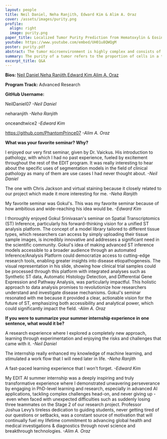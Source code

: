 ```yaml
---
layout: people
title: Neil Daniel, Neha Ranjith, Edward Kim & Alim A. Oraz
cover: /assets/images/purity.png
profile:
  align: right
  image: purity.png
paper_title: Localized Tumor Purity Prediction from Hematoxylin & Eosin Stained Whole Slide Images using Cell Type Proportions from Cell-type Deconvolution Methods
youtube: https://www.youtube.com/embed/UH01u8QWQgM
poster: purity.pdf
abstract: The tumor microenvironment is highly complex and consists of multiple cell types. This results in genomic profiles of the microenvironment plagued by a variety of interfering signals. This makes DNA sequencing of tumors notoriously challenging. Knowledge of the purity of a tumor, the proportion of total cells within a tumor that is cancerous, can aid not only in interpreting the reliability of tumor DNA sequencing but can provide insights into the likelihood of survival for patients as well as help determine the feasibility of pembrolizumab and other broad immunotherapy treatment methods. Thus, the determination of tumor purity is a crucial task. Many methods for determining tumor purity exist. However, these methods are either inefficient or expensive. We propose a novel approach to tumor purity estimation using spatial transcriptomics data. Namely, we rely on visium, a method of collecting gene expression data at various locations within a tissue, each called visium spots. We use cell2location, a cell-type deconvolution method that estimates the cell-type proportions within a visium spot by finding a combination of different cell types that would result in the net gene expression data of the visium spot. We then derive the tumor purity at the visium spots by calculating the proportion of epithelial cells that are labeled as tumor epithelial cells. The corresponding patch of a hematoxylin and eosin (H&E) stained image can be extracted from the coordinates of a visium spot. We train a convolutional neural network (CNN) on these H&E image patches, using the cell-type deconvolution-based tumor purity estimates as a ground truth. We find that the trained CNN provides accurate localized tumor purity estimates. The model can thus be used to estimate purity at the whole slide image level as well, providing a novel tumor purity estimation method that can easily be applied to a host of tissue samples.
summary: The purity of a tumor refers to the proportion of cells in a tumor that are actually cancerous and is a crucial metric for medical professionals to understand patient treatment options as well as survival outcomes. We present a novel automated approach to estimating tumor purity from images of the tumor tissue using machine learning techniques.
excerpt_title: Q&A
---
```

**Bios:** [Neil Daniel](https://jlevy44.github.io/levylab/people/HS_Neil_Daniel),[Neha Ranjith](https://jlevy44.github.io/levylab/people/HS_Neha_Ranjith),[Edward Kim](https://jlevy44.github.io/levylab/people/),[Alim A. Oraz](https://jlevy44.github.io/levylab/people/HS_Alim_Oraz)

**Program Track:** Advanced Research

**GitHub Username:**  

NeilDaniel07
*-Neil Daniel*

neharanjith
*-Neha Ranjith*

onceandtwice2
*-Edward Kim*

https://github.com/PhantomPrince07
*-Alim A. Oraz*


**What was your favorite seminar? Why?**  

I enjoyed our very first seminar, given by Dr. Vaickus. His introduction to pathology, with which I had no past experience, fueled by excitement throughout the rest of the EDIT program. It was really interesting to hear about the specific uses of segmentation models in the field of clinical pathology as many of them are use cases I had never thought about. 
*-Neil Daniel*

The one with Chris Jackson and virtual staining because it closely related to our project which made it more interesting for me.
*-Neha Ranjith*

My favorite seminar was Gokul's. This was my favorite seminar because of how ambitious and wide-reaching his idea would be.
*-Edward Kim*

I thoroughly enjoyed Gokul Srinivasan's seminar on Spatial Transcriptomics (ST) Inference, particularly his forward-thinking vision for a unified ST analysis platform. The concept of a model library tailored to different tissue types, which researchers can access by simply uploading their tissue sample images, is incredibly innovative and addresses a significant need in the scientific community. Gokul's idea of making advanced ST inference models accessible to a broader audience through an automated Inference/Analysis Platform could democratize access to cutting-edge research tools, enabling greater insights into disease etiopathogenesis. The visual representation in his slide, showing how clinical trial samples could be processed through this platform with integrated analyses such as Synthetic ST data, Automatic Histology Detection, and Differential Gene Expression and Pathway Analysis, was particularly impactful. This holistic approach to data analysis promises to revolutionize how researchers understand and investigate disease mechanisms. Gokul's seminar resonated with me because it provided a clear, actionable vision for the future of ST, emphasizing both accessibility and analytical power, which could significantly impact the field.
*-Alim A. Oraz*


**If you were to summarize your summer internship experience in one sentence, what would it be?**  

A research experience where I explored a completely new approach, learning through experimentation and enjoying the risks and challenges that came with it.
*-Neil Daniel*

The internship really enhanced my knowledge of machine learning, and stimulated a work flow that I will need later in life.
*-Neha Ranjith*

A fast-paced learning experience that I won't forget.
*-Edward Kim*

My EDIT AI summer internship was a deeply inspiring and truly transformative experience where I demonstrated unwavering perseverance by engaging in PhD-level learning and research, especially in advanced AI applications, tackling complex challenges head-on, and never giving up - even when faced with unexpected difficulties such as suddenly losing three teammates on the Stage 2 of our research project. Professor Joshua Levy’s tireless dedication to guiding students, never getting tired of our questions or setbacks, was a constant source of motivation that will continually fuel my lifetime commitment to advancing global health and medical investigations & diagnostics through novel science and breakthrough technologies.
*-Alim A. Oraz*

